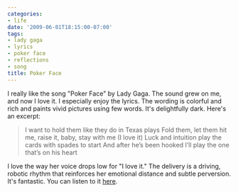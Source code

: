 ```yaml
---
categories:
- life
date: '2009-06-01T18:15:00-07:00'
tags:
- lady gaga
- lyrics
- poker face
- reflections
- song
title: Poker Face
---
```


I really like the song "Poker Face" by Lady Gaga. The sound grew on me, and now I love it. I especially enjoy the lyrics. The wording is colorful and rich and paints vivid pictures using few words. It's delightfully dark. Here's an excerpt:

>I want to hold them like they do in Texas plays
>Fold them, let them hit me, raise it, baby, stay with me (I love it)
>Luck and intuition play the cards with spades to start
>And after he’s been hooked I’ll play the one that’s on his heart

I love the way her voice drops low for "I love it." The delivery is a driving, robotic rhythm that reinforces her emotional distance and subtle perversion. It's fantastic. You can listen to it [here](https://www.youtube.com/watch?v=cQ5uCfwK6qw).
